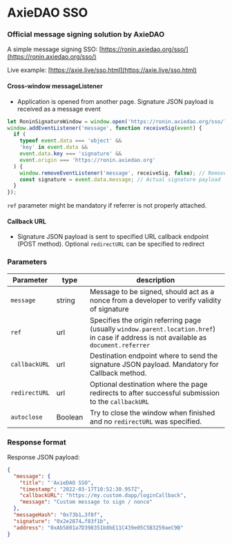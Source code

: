 # AxieDAO SSO



### Official message signing solution by AxieDAO

A simple message signing SSO: [https://ronin.axiedao.org/sso/](https://ronin.axiedao.org/sso/)

Live example: [https://axie.live/sso.html](https://axie.live/sso.html)

####

#### Cross-window messageListener

* Application is opened from another page. Signature JSON payload is received as a message event

```javascript
let RoninSignatureWindow = window.open('https://ronin.axiedao.org/sso/?ref=' + window.parent.location.href)
window.addEventListener('message', function receiveSig(event) {
  if (
    typeof event.data === 'object' &&
    'key' in event.data &&
    event.data.key === 'signature' &&
    event.origin === 'https://ronin.axiedao.org'
  ) {
    window.removeEventListener('message', receiveSig, false); // Remove listener
    const signature = event.data.message; // Actual signature payload
  }
});
```

`ref` parameter might be mandatory if referrer is not properly attached.

#### Callback URL

* Signature JSON payload is sent to specified URL callback endpoint (POST method). Optional `redirectURL` can be specified to redirect

### Parameters

| Parameter     | type    | description                                                                                                                            |
| ------------- | ------- | -------------------------------------------------------------------------------------------------------------------------------------- |
| `message`     | string  | Message to be signed, should act as a nonce from a developer to verify validity of signature                                           |
| `ref`         | url     | Specifies the origin referring page (usually `window.parent.location.href`) in case if address is not available as `document.referrer` |
| `callbackURL` | url     | Destination endpoint where to send the signature JSON payload. Mandatory for Callback method.                                          |
| `redirectURL` | url     | Optional destination where the page redirects to after successful submission to the `callbackURL`                                      |
| `autoclose`   | Boolean | Try to close the window when finished and no `redirectURL` was specified.                                                              |

### Response format

Response JSON payload:

```json
{
  "message": {
    "title": "'AxieDAO SSO",
    "timestamp": "2022-03-17T10:52:30.957Z",
    "callbackURL": "https://my.custom.dapp/loginCallback",
    "message": "Custom message to sign / nonce"
  },
  "messageHash": "0x73b1…3f8f",
  "signature": "0x2e2874…f83f1b",
  "address": "0xAb5801a7D398351b8bE11C439e05C5B3259aeC9B"
}
```

